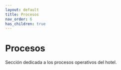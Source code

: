 ```yaml
---
layout: default
title: Procesos
nav_order: 6
has_children: true
---
```


# Procesos

Sección dedicada a los procesos operativos del hotel.